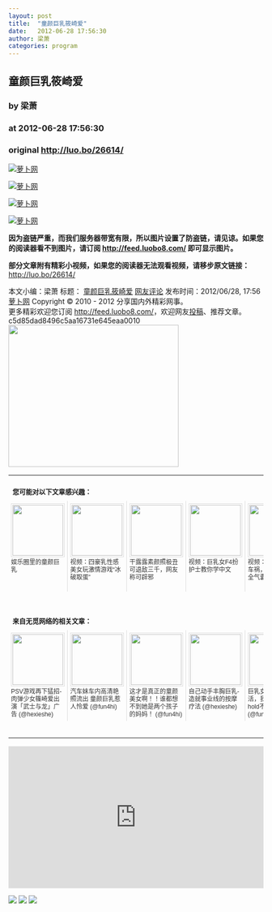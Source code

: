 ```yaml
---
layout: post
title:  "童颜巨乳筱崎爱"
date:   2012-06-28 17:56:30
author: 梁萧
categories: program
---
```


## 童颜巨乳筱崎爱
### by 梁萧
### at 2012-06-28 17:56:30
### original <http://luo.bo/26614/>

<p><a title="萝卜网" href="http://dulei.si/files/2012/06/28/aad0a5356037cc8991ef3a7c219d6de2.jpg"><img title="萝卜网" src="http://dulei.si/files/2012/06/28/aad0a5356037cc8991ef3a7c219d6de2.jpg" alt="萝卜网" border="0"></a></p><p><a title="萝卜网" href="http://ki.ki.ki/files/2012/06/28/f63e04224de2c382d76a25c29825a3a6.jpg"><img title="萝卜网" src="http://ki.ki.ki/files/2012/06/28/f63e04224de2c382d76a25c29825a3a6.jpg" alt="萝卜网" border="0"></a></p><p><a title="萝卜网" href="http://ki.ki.ki/files/2012/06/28/c559dfd897374b3cfb6623b682ca82bf.jpg"><img title="萝卜网" src="http://ki.ki.ki/files/2012/06/28/c559dfd897374b3cfb6623b682ca82bf.jpg" alt="萝卜网" border="0"></a></p><p><a title="萝卜网" href="http://ki.ki.ki/files/2012/06/28/504e3e28dc141f59abc60238cff4871d.jpg"><img title="萝卜网" src="http://ki.ki.ki/files/2012/06/28/504e3e28dc141f59abc60238cff4871d.jpg" alt="萝卜网" border="0"></a></p><p><strong>因为盗链严重，而我们服务器带宽有限，所以图片设置了防盗链，请见谅。如果您的阅读器看不到图片，请订阅 <a href="http://feed.luobo8.com/">http://feed.luobo8.com/</a> 即可显示图片。</strong></p><p><strong>部分文章附有精彩小视频，如果您的阅读器无法观看视频，请移步原文链接：</strong> <a href="http://luo.bo/26614/" title="童颜巨乳筱崎爱">http://luo.bo/26614/</a></p> 本文小编：梁萧 标题： <a href="http://luo.bo/26614/" title="童颜巨乳筱崎爱">童颜巨乳筱崎爱</a> <a href="http://luo.bo/26614/#comments" title="to the comments">网友评论</a> 发布时间：2012/06/28, 17:56 <br> <a href="http://luo.bo/" title="萝卜网 - 人人都是艺术家">萝卜网</a> Copyright © 2010 - 2012 分享国内外精彩网事。<br> 更多精彩欢迎您订阅 <a href="http://feed.luobo8.com/">http://feed.luobo8.com/</a>，欢迎网友<a href="http://luo.bo/delivery/">投稿</a>、推荐文章。<br> c5d85dad8496c5aa16731e645eaa0010<br><a href="http://s.click.taobao.com/t_9?p=mm_11009023_2276368_9074249&amp;l=http%3A%2F%2Fmall.taobao.com%2F&amp;eventid=101766"><img src="http://a.tbcdn.cn/apps/med/www/images/pub/tmall/336x280.jpg" width="336px" height="280px" border="0"></a><br><table cellspacing="0" cellpadding="3" border="0" style="clear:both"><tr><td colspan="5"><b><font size="-1" style="display:block!important;padding:20px 0 5px!important">您可能对以下文章感兴趣：</font></b></td></tr><tr><td width="106" valign="top" style="padding:5px!important;margin:0!important"> <a title="娱乐圈里的童颜巨乳" style="text-decoration:none!important" href="http://app.wumii.com/ext/redirect?url=http%3A%2F%2Fluo.bo%2F16988%2F&amp;from=http%3A%2F%2Fluo.bo%2F26614%2F"> <img style="margin:0!important;padding:2px!important;border:1px solid #dddddd!important;width:100px!important;height:100px!important" src="http://static.wumii.com/site_images/2011/11/19/11101085.jpg" width="100px" height="100px"><br> <font size="-1" color="#333333" style="display:block!important;line-height:15px!important;width:106px!important;font:12px/15px arial!important;height:60px!important;margin:3px 0 0 0!important;padding:0!important;overflow:hidden!important">娱乐圈里的童颜巨乳</font> </a></td><td width="106" valign="top" style="padding:5px!important;margin:0!important;border-left:1px solid #dddddd!important"> <a title="视频：四豪乳性感美女玩激情游戏“冰破取蛋”" style="text-decoration:none!important" href="http://app.wumii.com/ext/redirect?url=http%3A%2F%2Fluo.bo%2F26524%2F&amp;from=http%3A%2F%2Fluo.bo%2F26614%2F"> <img style="margin:0!important;padding:2px!important;border:1px solid #dddddd!important;width:100px!important;height:100px!important" src="http://static.wumii.com/site_images/2012/06/26/32568806.jpg" width="100px" height="100px"><br> <font size="-1" color="#333333" style="display:block!important;line-height:15px!important;width:106px!important;font:12px/15px arial!important;height:60px!important;margin:3px 0 0 0!important;padding:0!important;overflow:hidden!important">视频：四豪乳性感美女玩激情游戏“冰破取蛋”</font> </a></td><td width="106" valign="top" style="padding:5px!important;margin:0!important;border-left:1px solid #dddddd!important"> <a title="干露露素颜照极丑可退敌三千，网友称可辟邪" style="text-decoration:none!important" href="http://app.wumii.com/ext/redirect?url=http%3A%2F%2Fluo.bo%2F26399%2F&amp;from=http%3A%2F%2Fluo.bo%2F26614%2F"> <img style="margin:0!important;padding:2px!important;border:1px solid #dddddd!important;width:100px!important;height:100px!important" src="http://static.wumii.com/site_images/2012/06/23/32161844.jpg" width="100px" height="100px"><br> <font size="-1" color="#333333" style="display:block!important;line-height:15px!important;width:106px!important;font:12px/15px arial!important;height:60px!important;margin:3px 0 0 0!important;padding:0!important;overflow:hidden!important">干露露素颜照极丑可退敌三千，网友称可辟邪</font> </a></td><td width="106" valign="top" style="padding:5px!important;margin:0!important;border-left:1px solid #dddddd!important"> <a title="视频：巨乳女F4扮护士教你学中文" style="text-decoration:none!important" href="http://app.wumii.com/ext/redirect?url=http%3A%2F%2Fluo.bo%2F22166%2F&amp;from=http%3A%2F%2Fluo.bo%2F26614%2F"> <img style="margin:0!important;padding:2px!important;border:1px solid #dddddd!important;width:100px!important;height:100px!important" src="http://static.wumii.com/site_images/2012/03/17/17463833.jpg" width="100px" height="100px"><br> <font size="-1" color="#333333" style="display:block!important;line-height:15px!important;width:106px!important;font:12px/15px arial!important;height:60px!important;margin:3px 0 0 0!important;padding:0!important;overflow:hidden!important">视频：巨乳女F4扮护士教你学中文</font> </a></td><td width="106" valign="top" style="padding:5px!important;margin:0!important;border-left:1px solid #dddddd!important"> <a title="视频：世界名模遇车祸，巨乳充当安全气囊救命" style="text-decoration:none!important" href="http://app.wumii.com/ext/redirect?url=http%3A%2F%2Fluo.bo%2F20954%2F&amp;from=http%3A%2F%2Fluo.bo%2F26614%2F"> <img style="margin:0!important;padding:2px!important;border:1px solid #dddddd!important;width:100px!important;height:100px!important" src="http://static.wumii.com/site_images/2012/02/17/15600331.jpg" width="100px" height="100px"><br> <font size="-1" color="#333333" style="display:block!important;line-height:15px!important;width:106px!important;font:12px/15px arial!important;height:60px!important;margin:3px 0 0 0!important;padding:0!important;overflow:hidden!important">视频：世界名模遇车祸，巨乳充当安全气囊救命</font> </a></td></tr> <td><br><tr><td colspan="5"><b><font size="-1" style="display:block!important;padding:20px 0 5px!important">来自无觅网络的相关文章：</font></b></td></tr><tr><td width="106" valign="top" style="padding:5px!important;margin:0!important"> <a title="PSV游戏再下猛招-肉弹少女篠崎爱出演「武士与龙」广告" style="text-decoration:none!important" href="http://app.wumii.com/ext/redirect?url=http%3A%2F%2Fwww.hexieshe.com%2F636989%2F&amp;from=http%3A%2F%2Fluo.bo%2F26614%2F"> <img style="margin:0!important;padding:2px!important;border:1px solid #dddddd!important;width:100px!important;height:100px!important" src="http://static.wumii.com/site_images/2012/06/10/30051899.jpg" width="100px" height="100px"><br> <font size="-1" color="#333333" style="display:block!important;line-height:15px!important;width:106px!important;font:12px/15px arial!important;height:60px!important;margin:3px 0 0 0!important;padding:0!important;overflow:hidden!important">PSV游戏再下猛招-肉弹少女篠崎爱出演「武士与龙」广告 (@hexieshe)</font> </a></td><td width="106" valign="top" style="padding:5px!important;margin:0!important;border-left:1px solid #dddddd!important"> <a title="汽车妹车内高清艳照流出 童颜巨乳惹人怜爱" style="text-decoration:none!important" href="http://app.wumii.com/ext/redirect?url=http%3A%2F%2Ffun4hi.com%2F15940&amp;from=http%3A%2F%2Fluo.bo%2F26614%2F"> <img style="margin:0!important;padding:2px!important;border:1px solid #dddddd!important;width:100px!important;height:100px!important" src="http://static.wumii.com/site_images/2012/02/09/15099192.jpg" width="100px" height="100px"><br> <font size="-1" color="#333333" style="display:block!important;line-height:15px!important;width:106px!important;font:12px/15px arial!important;height:60px!important;margin:3px 0 0 0!important;padding:0!important;overflow:hidden!important">汽车妹车内高清艳照流出 童颜巨乳惹人怜爱 (@fun4hi)</font> </a></td><td width="106" valign="top" style="padding:5px!important;margin:0!important;border-left:1px solid #dddddd!important"> <a title="这才是真正的童颜美女啊！！谁都想不到她是两个孩子的妈妈！" style="text-decoration:none!important" href="http://app.wumii.com/ext/redirect?url=http%3A%2F%2Ffun4hi.com%2F16115&amp;from=http%3A%2F%2Fluo.bo%2F26614%2F"> <img style="margin:0!important;padding:2px!important;border:1px solid #dddddd!important;width:100px!important;height:100px!important" src="http://static.wumii.com/site_images/2012/02/23/15920743.jpg" width="100px" height="100px"><br> <font size="-1" color="#333333" style="display:block!important;line-height:15px!important;width:106px!important;font:12px/15px arial!important;height:60px!important;margin:3px 0 0 0!important;padding:0!important;overflow:hidden!important">这才是真正的童颜美女啊！！谁都想不到她是两个孩子的妈妈！ (@fun4hi)</font> </a></td><td width="106" valign="top" style="padding:5px!important;margin:0!important;border-left:1px solid #dddddd!important"> <a title="自己动手丰胸巨乳-造就事业线的按摩疗法" style="text-decoration:none!important" href="http://app.wumii.com/ext/redirect?url=http%3A%2F%2Fwww.hexieshe.com%2F634630%2F&amp;from=http%3A%2F%2Fluo.bo%2F26614%2F"> <img style="margin:0!important;padding:2px!important;border:1px solid #dddddd!important;width:100px!important;height:100px!important" src="http://static.wumii.com/site_images/2011/10/24/9788949.png" width="100px" height="100px"><br> <font size="-1" color="#333333" style="display:block!important;line-height:15px!important;width:106px!important;font:12px/15px arial!important;height:60px!important;margin:3px 0 0 0!important;padding:0!important;overflow:hidden!important">自己动手丰胸巨乳-造就事业线的按摩疗法 (@hexieshe)</font> </a></td><td width="106" valign="top" style="padding:5px!important;margin:0!important;border-left:1px solid #dddddd!important"> <a title="巨乳女优秀口技绝活，我勒个去！hold不住啊！" style="text-decoration:none!important" href="http://app.wumii.com/ext/redirect?url=http%3A%2F%2Ffun4hi.com%2F15794&amp;from=http%3A%2F%2Fluo.bo%2F26614%2F"> <img style="margin:0!important;padding:2px!important;border:1px solid #dddddd!important;width:100px!important;height:100px!important" src="http://static.wumii.com/site_images/2012/02/01/14602685.jpg" width="100px" height="100px"><br> <font size="-1" color="#333333" style="display:block!important;line-height:15px!important;width:106px!important;font:12px/15px arial!important;height:60px!important;margin:3px 0 0 0!important;padding:0!important;overflow:hidden!important">巨乳女优秀口技绝活，我勒个去！hold不住啊！ (@fun4hi)</font> </a></td></tr><tr><td colspan="5" align="right"> <a style="text-decoration:none!important" href="http://www.wumii.com/widget/relatedItems" title="无觅相关文章插件"> <font size="-1" color="#bbbbbb" style="display:block!important;font-family:arial!important;padding:5px 0!important;font-size:12px!important;color:#bbb!important">无觅</font> </a></td></tr></td></table><p><iframe src="http://feedads.g.doubleclick.net/~ah/f/7sv1ooo89v8jfelhdjk8plpa64/300/250?ca=1&amp;fh=280#http%3A%2F%2Fluo.bo%2F26614%2F" width="100%" height="280" frameborder="0" scrolling="no" marginwidth="0" marginheight="0"></iframe></p><div>
<a href="http://feeds.feedburner.com/~ff/tamd?a=oZQaGz40zPc:7mxIbCAtClc:yIl2AUoC8zA"><img src="http://feeds.feedburner.com/~ff/tamd?d=yIl2AUoC8zA" border="0"></a> <a href="http://feeds.feedburner.com/~ff/tamd?a=oZQaGz40zPc:7mxIbCAtClc:qj6IDK7rITs"><img src="http://feeds.feedburner.com/~ff/tamd?d=qj6IDK7rITs" border="0"></a> <a href="http://feeds.feedburner.com/~ff/tamd?a=oZQaGz40zPc:7mxIbCAtClc:-BTjWOF_DHI"><img src="http://feeds.feedburner.com/~ff/tamd?i=oZQaGz40zPc:7mxIbCAtClc:-BTjWOF_DHI" border="0"></a>
</div>